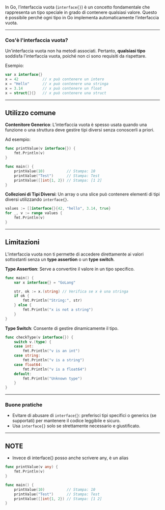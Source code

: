 In Go, l’interfaccia vuota (`interface{}`) è un concetto fondamentale che rappresenta un tipo speciale in grado di contenere qualsiasi valore. Questo è possibile perché ogni tipo in Go implementa automaticamente l’interfaccia vuota.

***
### **Cos'è l'interfaccia vuota?**

Un'interfaccia vuota non ha metodi associati. Pertanto, **qualsiasi tipo** soddisfa l'interfaccia vuota, poiché non ci sono requisiti da rispettare.

Esempio:
```go
var x interface{}
x = 42           // x può contenere un intero
x = "Hello"      // x può contenere una stringa
x = 3.14         // x può contenere un float
x = struct{}{}   // x può contenere una struct
```


***
## Utilizzo comune

**Contenitore Generico**: 
L’interfaccia vuota è spesso usata quando una funzione o una struttura deve gestire tipi diversi senza conoscerli a priori. 

Ad esempio:
```go
func printValue(v interface{}) {
    fmt.Println(v)
}

func main() {
    printValue(10)          // Stampa: 10
    printValue("Test")      // Stampa: Test
    printValue([]int{1, 2}) // Stampa: [1 2]
}
```


**Collezioni di Tipi Diversi**: 
Un array o una slice può contenere elementi di tipi diversi utilizzando `interface{}`.
```go
values := []interface{}{42, "hello", 3.14, true}
for _, v := range values {
    fmt.Println(v)
}
```



***
## Limitazioni

L’interfaccia vuota non ti permette di accedere direttamente ai valori sottostanti senza un **type assertion** o un **type switch**.

**Type Assertion**: 
Serve a convertire il valore in un tipo specifico.

```go
func main() {
    var x interface{} = "GoLang"

    str, ok := x.(string) // Verifica se x è una stringa
    if ok {
        fmt.Println("String:", str)
    } else {
        fmt.Println("x is not a string")
    }
}
```


**Type Switch**: 
Consente di gestire dinamicamente il tipo.

```go
func checkType(v interface{}) {
    switch v.(type) {
    case int:
        fmt.Println("v is an int")
    case string:
        fmt.Println("v is a string")
    case float64:
        fmt.Println("v is a float64")
    default:
        fmt.Println("Unknown type")
    }
}
```



***
### **Buone pratiche**

- Evitare di abusare di `interface{}`: preferisci tipi specifici o generics (se supportati) per mantenere il codice leggibile e sicuro.
- Usa `interface{}` solo se strettamente necessario e giustificato.


***
## NOTE
- Invece di interface{} posso anche scrivere any, è un alias
  
```go
func printValue(v any) {
    fmt.Println(v)
}

func main() {
    printValue(10)          // Stampa: 10
    printValue("Test")      // Stampa: Test
    printValue([]int{1, 2}) // Stampa: [1 2]
}
```